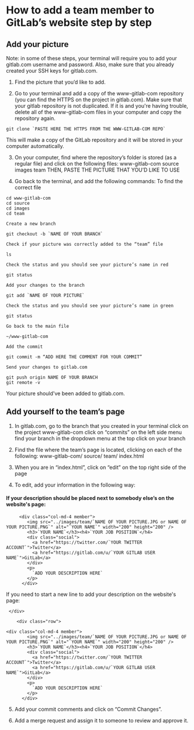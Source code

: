 # How to add a team member to GitLab’s website step by step

## Add your picture
Note: in some of these steps, your terminal will require you to add your gitlab.com username and password. Also, make sure that you already created your SSH keys for gitlab.com.

1. Find the picture that you’d like to add.

2. Go to your terminal and add a copy of the www-gitlab-com repository (you can find the HTTPS on the project in gitlab.com). Make sure that your gitlab repository is not duplicated. If it is and you're having trouble, delete all of the www-gitlab-com files in your computer and copy the repository again.
```
git clone `PASTE HERE THE HTTPS FROM THE WWW-GITLAB-COM REPO`
```
This will make a copy of the GitLab repository and it will be stored in your computer automatically.

3. On your computer, find where the repository’s folder is stored (as a regular file) and click on the following files:
	www-gitlab-com
	source
	images
	team
	THEN, PASTE THE PICTURE THAT YOU’D LIKE TO USE
	
4. Go back to the terminal, and add the following commands:
	To find the correct file
```
cd www-gitlab-com
cd source
cd images
cd team
```
    Create a new branch
```
git checkout -b `NAME OF YOUR BRANCH`
```
	Check if your picture was correctly added to the “team” file
```
ls
```
	Check the status and you should see your picture’s name in red 
```
git status
```
    Add your changes to the branch
```
git add `NAME OF YOUR PICTURE`
```
	Check the status and you should see your picture’s name in green
```		
git status
```
	Go back to the main file
```
~/www-gitlab-com
```
	Add the commit
```
git commit -m “ADD HERE THE COMMENT FOR YOUR COMMIT”
```
	Send your changes to gitlab.com
```
git push origin NAME OF YOUR BRANCH
git remote -v
```
Your picture should've been added to gitlab.com. 

## Add yourself to the team’s page
1. In gitlab.com, go to the branch that you created in your terminal
	click on the project www-gitlab-com
	click on “commits” on the left side menu
	find your branch in the dropdown menu at the top
    click on your branch 
    
2. Find the file where the team’s page is located,  clicking on each of the following: www-gitlab-com/ source/ team/ index.html

3. When you are in “index.html”, click on “edit” on the top right side of the page

4. To edit, add your information in the following way:

#### If your description should be placed next to somebody else’s on the website's page:
```
     <div class="col-md-4 member">
        <img src="../images/team/`NAME OF YOUR PICTURE.JPG or NAME OF YOUR PICTURE.PNG`" alt="`YOUR NAME`" width="200" height="200" />
        <h3>`YOUR NAME`</h3><h4>`YOUR JOB POSITION`</h4>
        <div class="social">
          <a href="https://twitter.com/`YOUR TWITTER ACCOUNT`">Twitter</a>
          <a href="https://gitlab.com/u/`YOUR GITLAB USER NAME`">GitLab</a>
        </div>
        <p>
          `ADD YOUR DESCRIPTION HERE`
        </p>
      </div>
```
If you need to start a new line to add your description on the website's page:
```
 </div>

    <div class="row">

<div class="col-md-4 member">
        <img src="../images/team/`NAME OF YOUR PICTURE.JPG or NAME OF YOUR PICTURE.PNG`" alt="`YOUR NAME`" width="200" height="200" />
        <h3>`YOUR NAME`</h3><h4>`YOUR JOB POSITION`</h4>
        <div class="social">
          <a href="https://twitter.com/`YOUR TWITTER ACCOUNT`">Twitter</a>
          <a href="https://gitlab.com/u/`YOUR GITLAB USER NAME`">GitLab</a>
        </div>
        <p>
          `ADD YOUR DESCRIPTION HERE`
        </p>
      </div>
```

5. Add your commit comments and click on “Commit Changes”.

6. Add a merge request and assign it to someone to review and approve it.